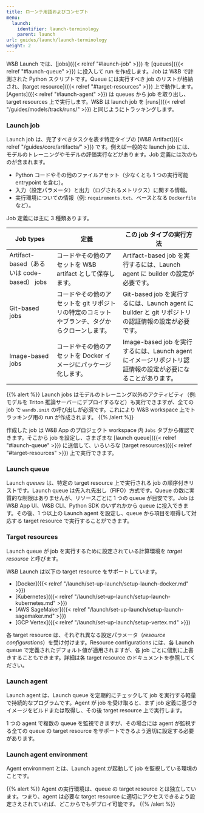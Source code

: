 ```yaml
---
title: ローンチ用語およびコンセプト
menu:
  launch:
    identifier: launch-terminology
    parent: launch
url: guides/launch/launch-terminology
weight: 2
---
```


W&B Launch では、[jobs]({{< relref "#launch-job" >}}) を [queues]({{< relref "#launch-queue" >}}) に投入して run を作成します。Job は W&B で計測された Python スクリプトです。Queue には実行すべき job のリストが格納され、[target resource]({{< relref "#target-resources" >}}) 上で動作します。[Agents]({{< relref "#launch-agent" >}}) は queues から job を取り出し、target resources 上で実行します。W&B は launch job を [runs]({{< relref "/guides/models/track/runs/" >}}) と同じようにトラッキングします。

### Launch job
Launch job は、完了すべきタスクを表す特定タイプの [W&B Artifact]({{< relref "/guides/core/artifacts/" >}}) です。例えば一般的な launch job には、モデルのトレーニングやモデルの評価実行などがあります。Job 定義には次のものが含まれます。

- Python コードやその他のファイルアセット（少なくとも 1 つの実行可能 entrypoint を含む）。
- 入力（設定パラメータ）と出力（ログされるメトリクス）に関する情報。
- 実行環境についての情報（例: `requirements.txt`、ベースとなる `Dockerfile` など）。

Job 定義には主に 3 種類あります。

| Job types | 定義 | この job タイプの実行方法 |
| ---------- | --------- | -------------- |
|Artifact-based（あるいは code-based） jobs| コードやその他のアセットを W&B artifact として保存します。| Artifact-based job を実行するには、Launch agent に builder の設定が必要です。|
|Git-based jobs| コードやその他のアセットを git リポジトリの特定のコミットやブランチ、タグからクローンします。 | Git-based job を実行するには、Launch agent に builder と git リポジトリの認証情報の設定が必要です。|
|Image-based jobs| コードやその他のアセットを Docker イメージにパッケージ化します。| Image-based job を実行するには、Launch agent にイメージリポジトリ認証情報の設定が必要になることがあります。|

{{% alert %}}
Launch jobs はモデルのトレーニング以外のアクティビティ（例: モデルを Triton 推論サーバーにデプロイするなど）も実行できますが、全ての job で `wandb.init` の呼び出しが必須です。これにより W&B workspace 上でトラッキング用の run が作成されます。
{{% /alert %}}

作成した job は W&B App のプロジェクト workspace 内 `Jobs` タブから確認できます。そこから job を設定し、さまざまな [launch queue]({{< relref "#launch-queue" >}}) に送信して、いろいろな [target resources]({{< relref "#target-resources" >}}) 上で実行できます。

### Launch queue
Launch *queues* は、特定の target resource 上で実行される job の順序付きリストです。Launch queue は先入れ先出し（FIFO）方式です。Queue の数に実質的な制限はありませんが、リソースごとに 1 つの queue が目安です。Job は W&B App UI、W&B CLI、Python SDK のいずれかから queue に投入できます。その後、1 つ以上の Launch agent を設定し、queue から項目を取得して対応する target resource で実行することができます。

### Target resources
Launch queue が job を実行するために設定されている計算環境を *target resource* と呼びます。

W&B Launch は以下の target resource をサポートしています。

- [Docker]({{< relref "/launch/set-up-launch/setup-launch-docker.md" >}})
- [Kubernetes]({{< relref "/launch/set-up-launch/setup-launch-kubernetes.md" >}})
- [AWS SageMaker]({{< relref "/launch/set-up-launch/setup-launch-sagemaker.md" >}})
- [GCP Vertex]({{< relref "/launch/set-up-launch/setup-vertex.md" >}})

各 target resource は、それぞれ異なる設定パラメータ（*resource configurations*）を受け付けます。Resource configurations には、各 Launch queue で定義されたデフォルト値が適用されますが、各 job ごとに個別に上書きすることもできます。詳細は各 target resource のドキュメントを参照してください。

### Launch agent
Launch agent は、Launch queue を定期的にチェックして job を実行する軽量で持続的なプログラムです。Agent が job を受け取ると、まず job 定義に基づきイメージをビルドまたは取得し、その後 target resource 上で実行します。

1 つの agent で複数の queue を監視できますが、その場合には agent が監視する全ての queue の target resource をサポートできるよう適切に設定する必要があります。

### Launch agent environment
Agent environment とは、Launch agent が起動して job を監視している環境のことです。

{{% alert %}}
Agent の実行環境は、queue の target resource とは独立しています。つまり、agent は必要な target resource に適切にアクセスできるよう設定さえされていれば、どこからでもデプロイ可能です。
{{% /alert %}}